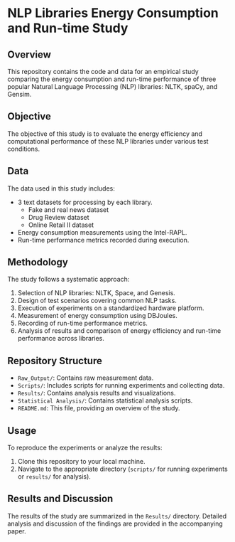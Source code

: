 # NLP Libraries Energy Consumption and Run-time Study

## Overview
This repository contains the code and data for an empirical study comparing the energy consumption and run-time performance of three popular Natural Language Processing (NLP) libraries: NLTK, spaCy, and Gensim.

## Objective
The objective of this study is to evaluate the energy efficiency and computational performance of these NLP libraries under various test conditions.

## Data
The data used in this study includes:

- 3 text datasets for processing by each library.
    - Fake and real news dataset
    - Drug Review dataset
    - Online Retail II dataset
- Energy consumption measurements using the Intel-RAPL.
- Run-time performance metrics recorded during execution.

## Methodology
The study follows a systematic approach:

1. Selection of NLP libraries: NLTK, Space, and Genesis.
2. Design of test scenarios covering common NLP tasks.
3. Execution of experiments on a standardized hardware platform.
4. Measurement of energy consumption using DBJoules.
5. Recording of run-time performance metrics.
6. Analysis of results and comparison of energy efficiency and run-time performance across libraries.

## Repository Structure
- `Raw_Output/`: Contains raw measurement data.
- `Scripts/`: Includes scripts for running experiments and collecting data.
- `Results/`: Contains analysis results and visualizations.
- `Statistical Analysis/`: Contains statistical analysis scripts.
- `README.md`: This file, providing an overview of the study.

## Usage
To reproduce the experiments or analyze the results:
1. Clone this repository to your local machine.
2. Navigate to the appropriate directory (`scripts/` for running experiments or `results/` for analysis).


## Results and Discussion
The results of the study are summarized in the `Results/` directory. Detailed analysis and discussion of the findings are provided in the accompanying paper.




